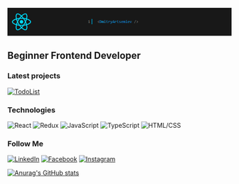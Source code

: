 [![Header](https://github.com/dArtsemyev/dArtsemyev/blob/main/assets/header.png)](https://www.linkedin.com/in/dmitry-artsemyev/)

## Beginner Frontend Developer

### Latest projects
[![TodoList](https://img.shields.io/badge/-TodoList-181F20?style=for-the-badge&logo=todolist)](https://dartsemyev.github.io/todo_list/)

### Technologies
![React](https://img.shields.io/badge/-React-181F20?style=for-the-badge&logo=react&logoColor=3179C7)
![Redux](https://img.shields.io/badge/-Redux-181F20?style=for-the-badge&logo=Redux&logoColor=green)
![JavaScript](https://img.shields.io/badge/-JavaScript-181F20?style=for-the-badge&logo=JavaScript&logoColor=red)
![TypeScript](https://img.shields.io/badge/-TypeScript-181F20?style=for-the-badge&logo=TypeScript&logoColor=3179C7)
![HTML/CSS](https://img.shields.io/badge/-HTML/CSS-181F20?style=for-the-badge)


### Follow Me
[![LinkedIn](https://img.shields.io/badge/-LinkedIn-181F20?style=flat&logo=LinkedIn&logoColor=blue)](https://www.linkedin.com/in/dmitry-artsemyev/)
[![Facebook](https://img.shields.io/badge/-Facebook-181F20?style=flat&logo=Facebook&logoColor=1195f5)](https://www.facebook.com/dmitry.artsemyev/)
[![Instagram](https://img.shields.io/badge/-Instagram-181F20?style=flat&logo=Instagram&logoColor=b4068e)](https://www.Instagram.com/kain176/)

[![Anurag's GitHub stats](https://github-readme-stats.vercel.app/api?username=dArtsemyev&show_icons=true&count_private=true)](https://github.com/anuraghazra/github-readme-stats)